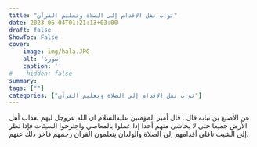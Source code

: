 ```yaml
---
title: "ثواب نقل الاقدام إلى الصلاة وتعليم القرآن"
date: 2023-06-04T01:21:13+03:00
draft: false
ShowToc: False
cover:
    image: img/hala.JPG
    alt: 'صورة'
    caption: ''
#    hidden: false
summary: 
tags: [""]
categories: ["ثواب نقل الاقدام إلى الصلاة وتعليم القرآن"]
---
```

عن
الأصبغ بن نباتة قال : قال أمير المؤمنين عليه‌السلام ان الله عزوجل ليهم بعذاب
أهل الأرض جميعا حتى لا يحاشى منهم أحدا إذا عملوا بالمعاصي واجترحوا
السيئات فإذا نظر إلى الشيب ناقلي أقدامهم إلى الصلاة والولدان يتعلمون
القرآن رحمهم فاخر ذلك عنهم.

